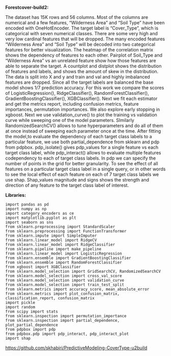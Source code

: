 **Forestcover-build2:** 

The dataset has 15K rows and 56 columns. Most of the columns are numerical and a few features, “Wilderness Area” and “Soil Type” have been encoded with OneHotEncoder. The target label is “Cover_Type”, which is categorical with seven numerical classes. There are some very high and very low cardinal features that will be dropped. The many encoded features “Wilderness Area” and “Soil Type” will be decoded into two categorical features for better visualization. The heatmap of the correlation matrix shows the dependency of features to each other. Pairplot of Soil_Type and “Wilderness Area” vs an unrelated feature show how those features are able to separate the target. A countplot and distplot shows the distribution of features and labels, and shows the amount of skew in the distribution. The data is split into X and y and train and val and highly imbalanced features are dropped. Since all the target labels are balanced the base model shows 1/7 prediction accuracy. For this work we compare the scores of LogisticRegression(), RidgeClassifier(), RandomForestClassifier(), GradientBoostingClassifier(), XGBClassifier(). Next we fit each estimator and get the metrics report, including confusion metrics, feature importances, permutation importances. We also explore early stopping in xgboost. Next we use validation_curve() to plot the training vs validation curve while sweeping one of the model parameters. SImilarly RandomizedSearchCV() allows to tune hyperparameters and do all of them at once instead of sweeping each parameter once at the time. After fitting the model,to evaluate the dependency of each target class labels to a particular feature, we use both partial_dependence from sklearn and pdp from pdpbox. pdp_isolate() gives pdp_values for a single feature vs each target class label, while pdp_interact() allows to evaluate multiple features codependency to each of target class labels. In pdp we can specify the number of points in the grid for better granularity. To see the effect of all features on a particular target class label in a single query, or in other words to see the local effect of each feature on each of 7 target class labels we use shap. Shap_values magnitude and signs shows the strength and direction of any feature to the target class label of interest.

**Libraries:**
```
import pandas as pd
import numpy as np
import category_encoders as ce
import matplotlib.pyplot as plt
import seaborn as sns
from sklearn.preprocessing import StandardScaler
from sklearn.preprocessing import FunctionTransformer
from sklearn.impute import SimpleImputer
from sklearn.linear_model import RidgeCV
from sklearn.linear_model import RidgeClassifier
from sklearn.pipeline import make_pipeline
from sklearn.linear_model import LogisticRegression
from sklearn.ensemble import GradientBoostingClassifier
from sklearn.ensemble import RandomForestClassifier
from xgboost import XGBClassifier
from sklearn.model_selection import GridSearchCV, RandomizedSearchCV
from sklearn.model_selection import cross_val_score
from sklearn.model_selection import validation_curve
from sklearn.model_selection import train_test_split
from sklearn.metrics import accuracy_score, mean_absolute_error
from sklearn.metrics import plot_confusion_matrix, classification_report, confusion_matrix
import pickle
import random 
from scipy import stats
from sklearn.inspection import permutation_importance
from sklearn.inspection import partial_dependence, plot_partial_dependence
from pdpbox import pdp
from pdpbox.pdp import pdp_interact, pdp_interact_plot
import shap
```
https://github.com/skhabiri/PredictiveModeling-CoverType-u2build
